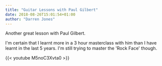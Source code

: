 ```yaml
---
title: "Guitar Lessons with Paul Gilbert"
date: 2018-08-26T15:01:54+01:00
author: "Darren Jones"
---
```


Another great lesson with Paul Gilbert.

I'm certain that I learnt more in a 3 hour masterclass with him than I have learnt in the last 5 years. I'm still trying to master the 'Rock Face' though.

{{< youtube M5noC3Xvta0 >}}